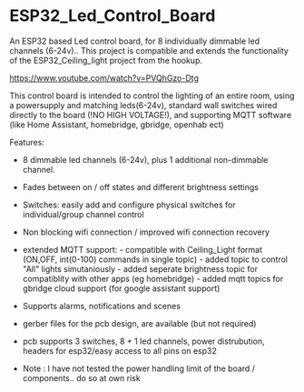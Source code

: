 # ESP32_Led_Control_Board

An ESP32 based Led control board, for 8 individually dimmable led channels (6-24v).. This project is compatible and extends the functionality of the ESP32_Ceiling_light project from the hookup. 

https://www.youtube.com/watch?v=PVQhGzo-Dtg

This control board is intended to control the lighting of an entire room, using a powersupply and matching leds(6-24v), standard wall switches wired directly to the board (!NO HIGH VOLTAGE!), and supporting MQTT software (like Home Assistant, homebridge, gbridge, openhab ect) 
    
Features:
  - 8 dimmable led channels (6-24v), plus 1 additional non-dimmable channel.
  - Fades between on / off states and different brightness settings
  - Switches:  easily add and configure physical switches for individual/group channel control 
  - Non blocking wifi connection / improved wifi connection recovery 
  - extended MQTT support: 
              - compatible with Ceiling_Light format (ON,OFF, int(0-100) commands in single topic)
              - added topic to control "All" lights simutaniously
              - added seperate brightness topic for compatiblity with other apps (eg homebridge)
              - added mqtt topics for gbridge cloud support (for google assistant support)
  - Supports alarms, notifications and scenes
  - gerber files for the pcb design, are available (but not required)
  - pcb supports 3 switches, 8 + 1 led channels, power distrubution, headers for esp32/easy access to all pins on esp32
 
  - Note : I have not tested the power handling limit of the board / components.. do so at own risk  
